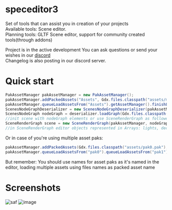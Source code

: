 # speceditor3
Set of tools that can assist you in creation of your projects  
Available tools: Scene editor.  
Planning tools: GLTF Scene editor, support for community created tools(through addons)

Project is in the active development
You can ask questions or send your wishes in our [discord](https://discord.gg/2FqQQxyFS8)  
Changelog is also posting in our discord server.

# Quick start
```java
PakAssetManager pakAssetManager = new PakAssetManager();
pakAssetManager.addPackedAssets("Assets", Gdx.files.classpath("assets/myassets.pak"));
pakAssetManager.queueLoadAssetsFrom("Assets").getAssetManager().finishLoading();
ScenesNodeGraphDeserializer = new ScenesNodeGraphDeserializer(pakAssetManager);
ScenesNodeGraph nodeGraph = deserializer.loadGraph(Gdx.files.classpath("assets/myscene.ssf"));
//init scene with nodeGraph elements or use SceneRenderGraph as followed down below
SceneRenderGraph scene = new SceneRenderGraph(pakAssetManager, nodeGraph);
//in SceneRenderGraph editor objects represented in Arrays: lights, decals, modelInstances, physObjects
```
Or in case of you're using multiple asset paks:
```java
pakAssetManager.addPackedAssets(Gdx.files.classpath("assets/pak0.pak"), Gdx.files.classpath("assets/pak1.pak"));
pakAssetManager.queueLoadAssetsFrom("pak0").queueLoadAssetsFrom("pak1").getAssetManager().finishLoading();
```
But remember: You should use names for asset paks as it's named in the editor, loading multiple assets using files names as packed asset name

# Screenshots
![saf](https://user-images.githubusercontent.com/36343628/205468310-a17a81a2-ae51-4a2f-bfa4-9cd6abaeaf63.png)
![image](https://user-images.githubusercontent.com/36343628/201841428-e7a7bd1b-2d01-490d-a76f-a28b888c69ec.png)
